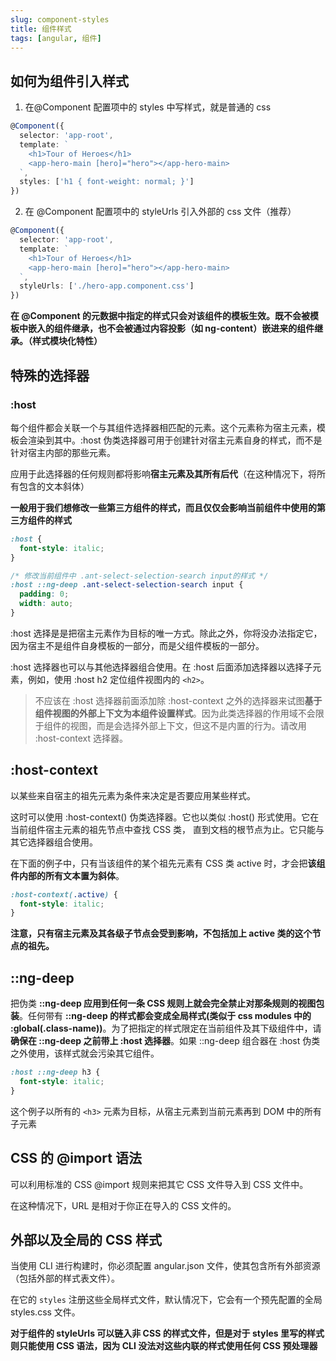 ```yaml
---
slug: component-styles
title: 组件样式
tags: [angular, 组件]
---
```


## 如何为组件引入样式

1. 在@Component 配置项中的 styles 中写样式，就是普通的 css

```typescript
@Component({
  selector: 'app-root',
  template: `
    <h1>Tour of Heroes</h1>
    <app-hero-main [hero]="hero"></app-hero-main>
  `,
  styles: ['h1 { font-weight: normal; }']
})
```

2. 在 @Component 配置项中的 styleUrls 引入外部的 css 文件（推荐）

```typescript
@Component({
  selector: 'app-root',
  template: `
    <h1>Tour of Heroes</h1>
    <app-hero-main [hero]="hero"></app-hero-main>
  `,
  styleUrls: ['./hero-app.component.css']
})
```

**在 @Component 的元数据中指定的样式只会对该组件的模板生效。既不会被模板中嵌入的组件继承，也不会被通过内容投影（如 ng-content）嵌进来的组件继承。（样式模块化特性）**

## 特殊的选择器

### :host

每个组件都会关联一个与其组件选择器相匹配的元素。这个元素称为宿主元素，模板会渲染到其中。:host 伪类选择器可用于创建针对宿主元素自身的样式，而不是针对宿主内部的那些元素。

应用于此选择器的任何规则都将影响**宿主元素及其所有后代**（在这种情况下，将所有包含的文本斜体）

**一般用于我们想修改一些第三方组件的样式，而且仅仅会影响当前组件中使用的第三方组件的样式**

```css
:host {
  font-style: italic;
}

/* 修改当前组件中 .ant-select-selection-search input的样式 */
:host ::ng-deep .ant-select-selection-search input {
  padding: 0;
  width: auto;
}
```

:host 选择是是把宿主元素作为目标的唯一方式。除此之外，你将没办法指定它， 因为宿主不是组件自身模板的一部分，而是父组件模板的一部分。

:host 选择器也可以与其他选择器组合使用。在 :host 后面添加选择器以选择子元素，例如，使用 :host h2 定位组件视图内的 `<h2>`。

> 不应该在 :host 选择器前面添加除 :host-context 之外的选择器来试图**基于组件视图的外部上下文为本组件设置样式**。因为此类选择器的作用域不会限于组件的视图，而是会选择外部上下文，但这不是内置的行为。请改用 :host-context 选择器。

## :host-context

以某些来自宿主的祖先元素为条件来决定是否要应用某些样式。

这时可以使用 :host-context() 伪类选择器。它也以类似 :host() 形式使用。它在当前组件宿主元素的祖先节点中查找 CSS 类， 直到文档的根节点为止。它只能与其它选择器组合使用。

在下面的例子中，只有当该组件的某个祖先元素有 CSS 类 active 时，才会把**该组件内部的所有文本置为斜体**。

```css
:host-context(.active) {
  font-style: italic;
}
```

**注意，只有宿主元素及其各级子节点会受到影响，不包括加上 active 类的这个节点的祖先。**

## ::ng-deep

把伪类 **::ng-deep 应用到任何一条 CSS 规则上就会完全禁止对那条规则的视图包装**。任何带有 **::ng-deep 的样式都会变成全局样式(类似于 css modules 中的 :global(.class-name))**。为了把指定的样式限定在当前组件及其下级组件中，请**确保在 ::ng-deep 之前带上 :host 选择器**。如果 ::ng-deep 组合器在 :host 伪类之外使用，该样式就会污染其它组件。

```css
:host ::ng-deep h3 {
  font-style: italic;
}
```

这个例子以所有的 `<h3>` 元素为目标，从宿主元素到当前元素再到 DOM 中的所有子元素

## CSS 的 @import 语法

可以利用标准的 CSS @import 规则来把其它 CSS 文件导入到 CSS 文件中。

在这种情况下，URL 是相对于你正在导入的 CSS 文件的。

## 外部以及全局的 CSS 样式

当使用 CLI 进行构建时，你必须配置 angular.json 文件，使其包含所有外部资源（包括外部的样式表文件）。

在它的 `styles` 注册这些全局样式文件，默认情况下，它会有一个预先配置的全局 styles.css 文件。

**对于组件的 styleUrls 可以链入非 CSS 的样式文件，但是对于 styles 里写的样式则只能使用 CSS 语法，因为 CLI 没法对这些内联的样式使用任何 CSS 预处理器**
